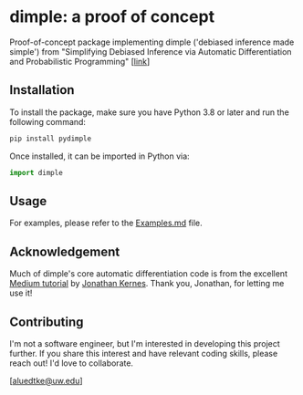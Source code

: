 # dimple: a proof of concept

Proof-of-concept package implementing dimple ('debiased inference made simple') from "Simplifying Debiased Inference via Automatic Differentiation and Probabilistic Programming" [[link](https://LINK_TO_BE_ADDED)]

## Installation

To install the package, make sure you have Python 3.8 or later and run the following command:

```bash
pip install pydimple
```

Once installed, it can be imported in Python via:

```Python
import dimple
```

## Usage

For examples, please refer to the [Examples.md](Examples.md) file.

## Acknowledgement

Much of dimple's core automatic differentiation code is from the excellent [Medium tutorial](https://towardsdatascience.com/build-your-own-automatic-differentiation-program-6ecd585eec2a) by [Jonathan Kernes](https://jmkernes.github.io/). Thank you, Jonathan, for letting me use it!

## Contributing

I'm not a software engineer, but I'm interested in developing this project further. If you share this interest and have relevant coding skills, please reach out! I'd love to collaborate.

\[[aluedtke@uw.edu](mailto:aluedtke@uw.edu)\]